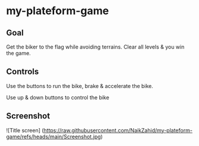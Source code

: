 # my-plateform-game

## Goal

Get the biker to the flag while avoiding terrains. Clear all levels & you win the game.

## Controls

Use the buttons to run the bike, brake & accelerate the bike.

Use up & down buttons to control the bike

## Screenshot

![Title screen] (https://raw.githubusercontent.com/NaikZahid/my-plateform-game/refs/heads/main/Screenshot.jpg)
